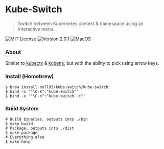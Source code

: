 # Kube-Switch
> Switch between Kubernetes context & namespace using an interactive menu.

![MIT License](https://img.shields.io/badge/License-MIT-yellow.svg?style=for-the-badge)
![Version 2.0.1](https://img.shields.io/badge/Version-2.0.1-yellow.svg?style=for-the-badge)
![MacOS](https://img.shields.io/badge/OS-MacOS-yellow.svg?style=for-the-badge)

### About

Similar to [kubectx](https://github.com/ahmetb/kubectx) & [kubens](https://github.com/ahmetb/kubectx), but with the ability to pick using arrow keys.

### Install (Homebrew)

```shell
$ brew install null93/kube-switch/kube-switch
$ bind -x '"\C-k":"kube-switch"'
$ bind -x '"\C-n":"kube-switch -c"'
```

### Build System

```shell
# Build binaries, outputs into ./bin
$ make build
# Package, outputs into ./dist
$ make package
# Everything else
$ make help
```
